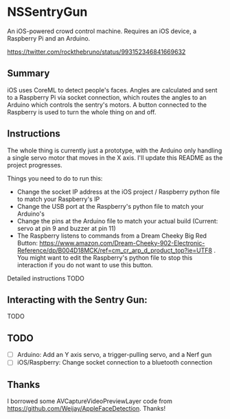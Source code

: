 # NSSentryGun

An iOS-powered crowd control machine. Requires an iOS device, a Raspberry Pi and an Arduino.

https://twitter.com/rockthebruno/status/993152346841669632

## Summary

iOS uses CoreML to detect people's faces. Angles are calculated and sent to a Raspberry Pi via socket connection, which routes the angles to an Arduino which controls the sentry's motors. A button connected to the Raspberry is used to turn the whole thing on and off.

## Instructions

The whole thing is currently just a prototype, with the Arduino only handling a single servo motor that moves in the X axis. I'll update this README as the project progresses.

Things you need to do to run this:

- Change the socket IP address at the iOS project / Raspberry python file to match your Raspberry's IP
- Change the USB port at the Raspberry's python file to match your Arduino's
- Change the pins at the Arduino file to match your actual build (Current: servo at pin 9 and buzzer at pin 11)
- The Raspberry listens to commands from a Dream Cheeky Big Red Button: https://www.amazon.com/Dream-Cheeky-902-Electronic-Reference/dp/B004D18MCK/ref=cm_cr_arp_d_product_top?ie=UTF8 . You might want to edit the Raspberry's python file to stop this interaction if you do not want to use this button.

Detailed instructions TODO

## Interacting with the Sentry Gun:

TODO

## TODO

- [ ] Arduino: Add an Y axis servo, a trigger-pulling servo, and a Nerf gun
- [ ] iOS/Raspberry: Change socket connection to a bluetooth connection

## Thanks

I borrowed some AVCaptureVideoPreviewLayer code from https://github.com/Weijay/AppleFaceDetection. Thanks!
